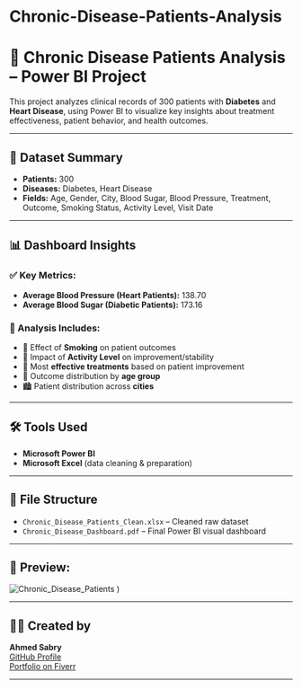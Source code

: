 # Chronic-Disease-Patients-Analysis

# 🧪 Chronic Disease Patients Analysis – Power BI Project

This project analyzes clinical records of 300 patients with **Diabetes** and **Heart Disease**, using Power BI to visualize key insights about treatment effectiveness, patient behavior, and health outcomes.

---

## 📁 Dataset Summary

- **Patients:** 300
- **Diseases:** Diabetes, Heart Disease
- **Fields:** Age, Gender, City, Blood Sugar, Blood Pressure, Treatment, Outcome, Smoking Status, Activity Level, Visit Date

---

## 📊 Dashboard Insights

### ✅ Key Metrics:

- **Average Blood Pressure (Heart Patients):** 138.70
- **Average Blood Sugar (Diabetic Patients):** 173.16

### 📌 Analysis Includes:

- 🧬 Effect of **Smoking** on patient outcomes  
- 🏃 Impact of **Activity Level** on improvement/stability  
- 💊 Most **effective treatments** based on patient improvement  
- 🎂 Outcome distribution by **age group**  
- 🏙️ Patient distribution across **cities**

---

## 🛠 Tools Used

- **Microsoft Power BI**
- **Microsoft Excel** (data cleaning & preparation)

---

## 📌 File Structure

- `Chronic_Disease_Patients_Clean.xlsx` – Cleaned raw dataset  
- `Chronic_Disease_Dashboard.pdf` – Final Power BI visual dashboard

---

## 📸 Preview:
![Chronic_Disease_Patients](https://github.com/user-attachments/assets/87b1a89e-be68-48b7-a343-8f5b49360f73)
)

---

## 👨‍💻 Created by

**Ahmed Sabry**  
[GitHub Profile](https://github.com/AHMED67180)  
[Portfolio on Fiverr](https://www.fiverr.com/sellers/ahmedsa403/edit)

---

